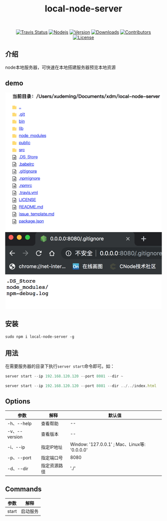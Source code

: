 <h1 align="center">
  local-node-server
</h1>
<br>
<p align="center">
  <a href="https://travis-ci.org/xudeming208/local-node-server"><img src="https://travis-ci.org/xudeming208/local-node-server.svg?branch=master" alt="Travis Status"></a>
  <a href="https://nodejs.org"><img src="https://img.shields.io/node/v/local-node-server.svg" alt="Nodejs"></a>
  <a href="https://www.npmjs.com/package/local-node-server"><img src="https://img.shields.io/npm/v/local-node-server.svg" alt="Version"></a>
  <a href="https://npmcharts.com/compare/local-node-server?minimal=true"><img src="https://img.shields.io/npm/dm/local-node-server.svg" alt="Downloads"></a>
  <a href="https://github.com/xudeming208/local-node-server/graphs/contributors"><img src="https://img.shields.io/github/contributors/xudeming208/local-node-server.svg" alt="Contributors"></a>
  <a href="https://www.npmjs.com/package/local-node-server"><img src="https://img.shields.io/github/license/xudeming208/local-node-server.svg" alt="License"></a>
</p>

## 介绍
node本地服务器，可快速在本地搭建服务器预览本地资源

## demo
![demo-dir](https://github.com/xudeming208/local-node-server/blob/master/public/demo-dir.png?raw=true)
![demo-file](https://github.com/xudeming208/local-node-server/blob/master/public/demo-file.png?raw=true)

## 安装
`
sudo npm i local-node-server -g
`

## 用法
在需要服务器的目录下执行`server start`命令即可。如：

```javascript
server start --ip 192.168.120.120 --port 8081 --dir ~
```

```javascript
server start --ip 192.168.120.120 --port 8081 --dir ../../index.html
```

## Options

参数 | 解释 | 默认值
-|-|-
-h、--help | 查看帮助 | --
-v、--version | 查看版本 | --
-i、--ip | 指定IP地址 | Window: '127.0.0.1' ; Mac、Linux等: '0.0.0.0'
-p、--port | 指定端口号 | 8080
-d、--dir | 指定资源路径 | './'


## Commands

参数 | 解释
-|-
start | 启动服务